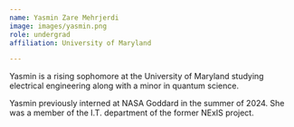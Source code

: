 ```yaml
---
name: Yasmin Zare Mehrjerdi
image: images/yasmin.png
role: undergrad
affiliation: University of Maryland

---
```


Yasmin is a rising sophomore at the University of Maryland studying electrical engineering along with a minor in quantum science.

Yasmin previously interned at NASA Goddard in the summer of 2024. She was a member of the I.T. department of the former NExIS project.